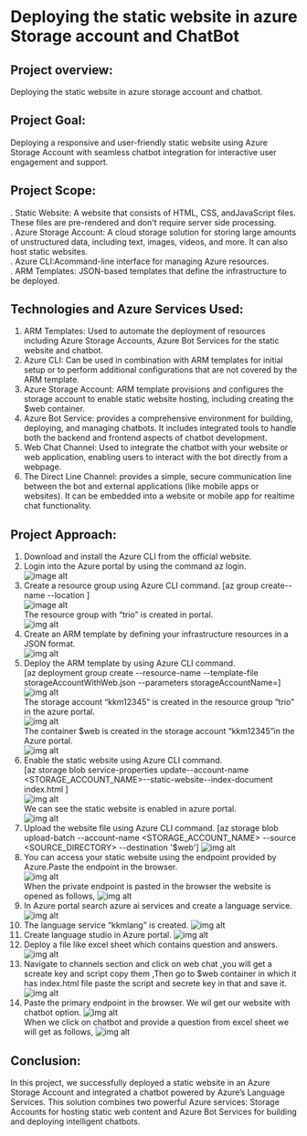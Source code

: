  # Deploying the static website in azure Storage account and ChatBot
## Project overview:
Deploying the static website in azure storage account and chatbot.
## Project Goal:
 Deploying a responsive and user-friendly static website using Azure
 Storage Account with seamless chatbot integration for interactive user
 engagement and support.
## Project Scope:
 . Static Website: A website that consists of HTML, CSS, andJavaScript files. These files are pre-rendered and don't require server side processing.<br>
 . Azure Storage Account: A cloud storage solution for storing large amounts of unstructured data, including text, images, videos, and more. It can also host static websites.<br>
 . Azure CLI:Acommand-line interface for managing Azure resources.<br>
 . ARM Templates: JSON-based templates that define the infrastructure to be deployed.<br>
 ## Technologies and Azure Services Used:
 1. ARM Templates: Used to automate the deployment of resources including Azure Storage Accounts, Azure Bot Services for the static website and chatbot.
 2. Azure CLI: Can be used in combination with ARM templates for initial setup or to perform additional configurations that are not covered by the ARM template.
 3. Azure Storage Account: ARM template provisions and configures the storage account to enable static website hosting, including creating the $web container.
 4. Azure Bot Service: provides a comprehensive environment for building, deploying, and managing chatbots. It includes integrated
 tools to handle both the backend and frontend aspects of chatbot development.
 5. Web Chat Channel: Used to integrate the chatbot with your website or web application, enabling users to interact with the bot directly from a webpage.
 6. The Direct Line Channel: provides a simple, secure communication line between the bot and external applications (like mobile apps or websites). It can be embedded into a 
 website or mobile app for realtime chat functionality.
 ## Project Approach:
 1. Download and install the Azure CLI from the official website.
 2. Login into the Azure portal by using the command az login.<br>
 ![image alt](https://github.com/KeerthanaVelpuri/storageaccount-project/blob/8bf27ccb421e15db53474932517828239d7472c0/Triomd/az%20login.png)<br>
 3. Create a resource group using Azure CLI command.
 [az group create--name <resource-group-name>--location <location name> ] <br>
 ![image alt](https://github.com/KeerthanaVelpuri/storageaccount-project/blob/af38b3f48e9f108d8c2e30988068515017f8396d/Triomd/cli%20resouce.png)<br>
 The resource group with “trio” is created in portal.<br>
 ![img alt](https://github.com/KeerthanaVelpuri/storageaccount-project/blob/af38b3f48e9f108d8c2e30988068515017f8396d/Triomd/az%20resource%20group.png)<br>
 4. Create an ARM template by defining your infrastructure resources in a JSON format.<br>
 ![img alt](https://github.com/KeerthanaVelpuri/storageaccount-project/blob/af38b3f48e9f108d8c2e30988068515017f8396d/Triomd/arm%20template.png)<br>
 5. Deploy the ARM template by using Azure CLI command.<br>
 [az deployment group create --resource-name <RESOURCE-NAME> --template-file  storageAccountWithWeb.json --parameters storageAccountName=<STORAGE-ACCOUNT-NAME>]<br>
 ![img alt](https://github.com/KeerthanaVelpuri/storageaccount-project/blob/af38b3f48e9f108d8c2e30988068515017f8396d/Triomd/cli%20storage.png)<br>
 The storage account “kkm12345” is created in the resource group “trio” in the azure portal.<br>
 ![img alt](https://github.com/KeerthanaVelpuri/storageaccount-project/blob/af38b3f48e9f108d8c2e30988068515017f8396d/Triomd/az%20storage.png)<br>
 The container $web is created in the storage account “kkm12345”in the Azure portal.<br>
 ![img alt](https://github.com/KeerthanaVelpuri/storageaccount-project/blob/af38b3f48e9f108d8c2e30988068515017f8396d/Triomd/az%20container.png)<br>
 6. Enable the static website using Azure CLI command.<br>
 [az storage blob service-properties update--account-name <STORAGE_ACCOUNT_NAME>--static-website--index-document index.html ]<br>
 ![img alt](https://github.com/KeerthanaVelpuri/storageaccount-project/blob/af38b3f48e9f108d8c2e30988068515017f8396d/Triomd/cli%20enable%20static.png)<br>
 We can see the static website is enabled in azure portal.<br>
 ![img alt](https://github.com/KeerthanaVelpuri/storageaccount-project/blob/da0578e05c90ef518457e90954c40cd29d56f724/Triomd/az%20static%20enable.png)<br>
 7. Upload the website file using Azure CLI command.
 [az storage blob upload-batch --account-name <STORAGE_ACCOUNT_NAME> --source <SOURCE_DIRECTORY> --destination '$web']
 ![img alt](https://github.com/KeerthanaVelpuri/storageaccount-project/blob/da0578e05c90ef518457e90954c40cd29d56f724/Triomd/cli%20upload%20files.png)<br>
 8. You can access your static website using the endpoint provided by Azure.Paste the endpoint in the browser.<br>
 ![img alt](https://github.com/KeerthanaVelpuri/storageaccount-project/blob/da0578e05c90ef518457e90954c40cd29d56f724/Triomd/az%20static%20enable.png)<br>
 When the private endpoint is pasted in the browser the website is opened as follows,
 ![img alt](https://github.com/KeerthanaVelpuri/storageaccount-project/blob/f06311773bb44e60d50085afec504613d9c0c96b/Triomd/website%20storage.jpg)<br>
 9. In Azure portal search azure ai services and create a language service.<br>
 ![img alt](https://github.com/KeerthanaVelpuri/storageaccount-project/blob/f06311773bb44e60d50085afec504613d9c0c96b/Triomd/az%20ai%20service.png)<br>
 10. The language service “kkmlang” is created.
 ![img alt](https://github.com/KeerthanaVelpuri/storageaccount-project/blob/f06311773bb44e60d50085afec504613d9c0c96b/Triomd/az%20lang%20.png)<br>
 11. Create language studio in Azure portal.
 ![img alt](https://github.com/KeerthanaVelpuri/storageaccount-project/blob/f06311773bb44e60d50085afec504613d9c0c96b/Triomd/az%20lang%20studio.png)<br>
 12. Deploy a file like excel sheet which contains question and answers.<br>
 ![img alt](https://github.com/KeerthanaVelpuri/storageaccount-project/blob/f06311773bb44e60d50085afec504613d9c0c96b/Triomd/excel.jpg)<br>
 13. Navigate to channels section and click on web chat ,you will get a screate key and script copy them ,Then go to $web container in which it has index.html file paste the 
 script and secrete key in that and save it.<br>
 ![img alt](https://github.com/KeerthanaVelpuri/storageaccount-project/blob/f06311773bb44e60d50085afec504613d9c0c96b/Triomd/webchat.jpg)<br>
 14. Paste the primary endpoint in the browser. We wil get our website with chatbot option.
 ![img alt](https://github.com/KeerthanaVelpuri/storageaccount-project/blob/f06311773bb44e60d50085afec504613d9c0c96b/Triomd/chatbotweb.jpg)<br>
 When we click on chatbot  and provide a question from excel sheet we will get as follows,
 ![img alt](https://github.com/KeerthanaVelpuri/storageaccount-project/blob/f06311773bb44e60d50085afec504613d9c0c96b/Triomd/chatbotlast.jpg)<br>
 ## Conclusion:
 In this project, we successfully deployed a static website in an Azure Storage Account and integrated a chatbot powered by Azure’s Language Services. This solution combines 
 two powerful Azure services: Storage Accounts for hosting static web content and Azure Bot Services for building and deploying intelligent chatbots.
 

 
 
 

 
